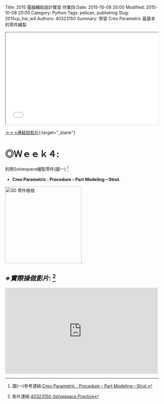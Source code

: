 Title: 2015 電腦輔助設計實習 作業四
Date: 2015-10-08 20:00
Modified: 2015-10-08 20:00
Category: Python
Tags: pelican, publishing
Slug: 2015cp_hw_w4
Authors: 40323150
Summary: 學習 Creo Parametric 最基本的零件繪製

<iframe src="simplest4.html" width="500" height="300"></iframe>

[→→→連結投影片](simplest4.html){:target="_blank"}

◎Ｗｅｅｋ４:
============

利用Solvespace繪製零件(圖一) [^1]

* **Creo Parametric : Procedure – Part Modeling－Strut.**

[^1]:圖(一)參考連結:<a href="https://copy.com/r8CHGb0aB2ivdY7L">Creo Parametric : Procedure – Part Modeling－Strut.</a>

<img src="https://copy.com/r8CHGb0aB2ivdY7L" width="250" alt="3D 零件檢視"></img>.

*※實際操做影片:* [^2]
--------------

[^2]:影片連結:<a href="https://vimeo.com/145156351">40323150-Solvespace Practice</a>

<iframe src="https://player.vimeo.com/video/145156351" width="500" height="281" frameborder="0" webkitallowfullscreen mozallowfullscreen allowfullscreen></iframe>
